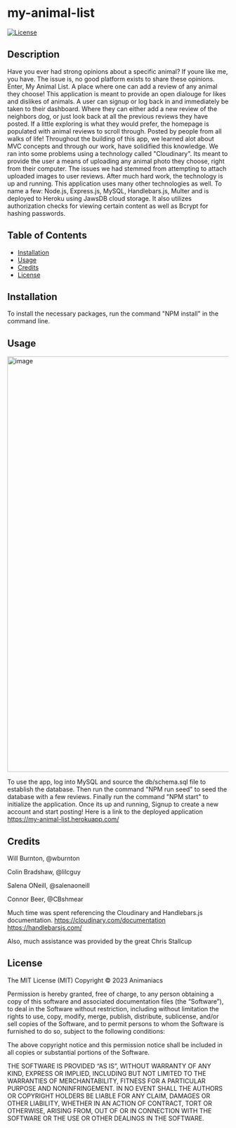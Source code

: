# my-animal-list

[![License](https://img.shields.io/badge/license-MIT-blue.svg)](https://opensource.org/licenses/MIT)



## Description

Have you ever had strong opinions about a specific animal? If youre like me, you have. The issue is, no good platform exists to share these opinions. Enter, My Animal List. A place where one can add a review of any animal they choose! This application is meant to provide an open dialouge for likes and dislikes of animals. A user can signup or log back in and immediately be taken to their dashboard. Where they can either add a new review of the neighbors dog, or just look back at all the previous reviews they have posted. If a little exploring is what they would prefer, the homepage is populated with animal reviews to scroll through. Posted by people from all walks of life! 
  Throughout the building of this app, we learned alot about MVC concepts and through our work, have solidified this knowledge. We ran into some problems using a technology called "Cloudinary". Its meant to provide the user a means of uploading any animal photo they choose, right from their computer. The issues we had stemmed from attempting to attach uploaded images to user reviews. After much hard work, the technology is up and running. This application uses many other technologies as well. To name a few: Node.js, Express.js, MySQL, Handlebars.js, Multer and is deployed to Heroku using JawsDB cloud storage. It also utilizes authorization checks for viewing certain content as well as Bcrypt for hashing passwords.

## Table of Contents

- [Installation](#Installation)
- [Usage](#Usage)
- [Credits](#Credits)
- [License](#License)

## Installation

To install the necessary packages, run the command "NPM install" in the command line. 

## Usage
<img width="946" alt="image" src="https://user-images.githubusercontent.com/112667575/219481500-22489974-48a2-4bfe-8ff3-e3154b36b70c.png">

To use the app, log into MySQL and source the db/schema.sql file to establish the database.
Then run the command "NPM run seed" to seed the database with a few reviews.
Finally run the command "NPM start" to initialize the application.
Once its up and running, Signup to create a new account and start posting!
Here is a link to the deployed application https://my-animal-list.herokuapp.com/ 

## Credits

Will Burnton, @wburnton

Colin Bradshaw, @lilcguy

Salena ONeill, @salenaoneill

Connor Beer, @CBshmear

Much time was spent referencing the Cloudinary and Handlebars.js documentation.
https://cloudinary.com/documentation
https://handlebarsjs.com/ 

Also, much assistance was provided by the great Chris Stallcup

## License

The MIT License (MIT)
Copyright © 2023 Animaniacs

Permission is hereby granted, free of charge, to any person obtaining a copy of this software and associated documentation files (the “Software”), to deal in the Software without restriction, including without limitation the rights to use, copy, modify, merge, publish, distribute, sublicense, and/or sell copies of the Software, and to permit persons to whom the Software is furnished to do so, subject to the following conditions:

The above copyright notice and this permission notice shall be included in all copies or substantial portions of the Software.

THE SOFTWARE IS PROVIDED “AS IS”, WITHOUT WARRANTY OF ANY KIND, EXPRESS OR IMPLIED, INCLUDING BUT NOT LIMITED TO THE WARRANTIES OF MERCHANTABILITY, FITNESS FOR A PARTICULAR PURPOSE AND NONINFRINGEMENT. IN NO EVENT SHALL THE AUTHORS OR COPYRIGHT HOLDERS BE LIABLE FOR ANY CLAIM, DAMAGES OR OTHER LIABILITY, WHETHER IN AN ACTION OF CONTRACT, TORT OR OTHERWISE, ARISING FROM, OUT OF OR IN CONNECTION WITH THE SOFTWARE OR THE USE OR OTHER DEALINGS IN THE SOFTWARE.
